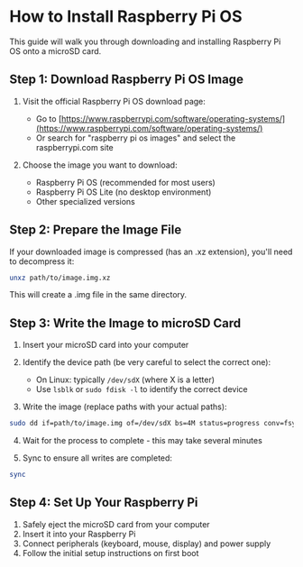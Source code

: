 # How to Install Raspberry Pi OS

This guide will walk you through downloading and installing Raspberry Pi OS onto a microSD card.

## Step 1: Download Raspberry Pi OS Image

1. Visit the official Raspberry Pi OS download page:
   - Go to [https://www.raspberrypi.com/software/operating-systems/](https://www.raspberrypi.com/software/operating-systems/)
   - Or search for "raspberry pi os images" and select the raspberrypi.com site

2. Choose the image you want to download:
   - Raspberry Pi OS (recommended for most users)
   - Raspberry Pi OS Lite (no desktop environment)
   - Other specialized versions

## Step 2: Prepare the Image File

If your downloaded image is compressed (has an .xz extension), you'll need to decompress it:

```bash
unxz path/to/image.img.xz
```

This will create a .img file in the same directory.

## Step 3: Write the Image to microSD Card

1. Insert your microSD card into your computer
2. Identify the device path (be very careful to select the correct one):
   - On Linux: typically `/dev/sdX` (where X is a letter)
   - Use `lsblk` or `sudo fdisk -l` to identify the correct device

3. Write the image (replace paths with your actual paths):
```bash
sudo dd if=path/to/image.img of=/dev/sdX bs=4M status=progress conv=fsync
```

4. Wait for the process to complete - this may take several minutes

5. Sync to ensure all writes are completed:
```bash
sync
```

## Step 4: Set Up Your Raspberry Pi

1. Safely eject the microSD card from your computer
2. Insert it into your Raspberry Pi
3. Connect peripherals (keyboard, mouse, display) and power supply
4. Follow the initial setup instructions on first boot
